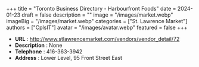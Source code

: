 +++
title = "Toronto Business Directory - Harbourfront Foods"
date = 2024-01-23
draft = false
description = ""
image = "/images/market.webp"
imageBig = "/images/market.webp"
categories = ["St. Lawrence Market"]
authors = ["CplsIT"]
avatar = "/images/avatar.webp"
featured = false
+++


* **URL** :  http://www.stlawrencemarket.com/vendors/vendor_detail/72
* **Description** : None
* **Telephone** : 416-363-3942
* **Address** : Lower Level, 95 Front Street East